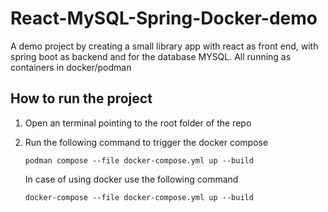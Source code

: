 # React-MySQL-Spring-Docker-demo
A demo project by creating a small library app with react as front end, with spring boot as backend and for the database MYSQL. All running as containers in docker/podman


## How to run the project
1. Open an terminal pointing to the root folder of the repo
2. Run the following command to trigger the docker compose
    ```
    podman compose --file docker-compose.yml up --build
    ```

    In case of using docker use the following command

    ```
    docker-compose --file docker-compose.yml up --build
    ```